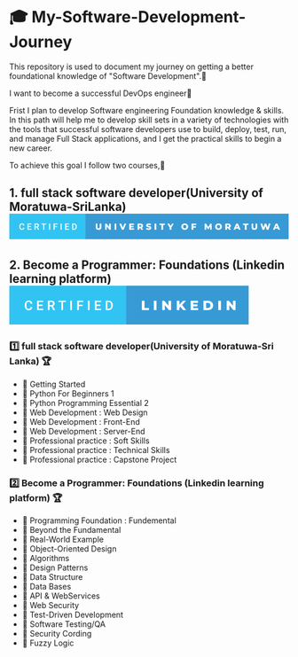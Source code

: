#   :mortar_board: My-Software-Development-Journey 

This repository is used to document my journey on getting a better foundational knowledge of "Software Development".:memo:

I want to become a successful DevOps engineer:sparkling_heart:

Frist I  plan to develop Software engineering Foundation knowledge & skills.
In this path will help me to develop skill sets in a variety of technologies
 with the tools that successful software developers use to build, deploy, test, run, and manage Full Stack applications, and I get the practical skills to      begin a new career. 

To achieve this goal I follow two courses,:bookmark_tabs:

## 1. full stack software developer(University of Moratuwa-SriLanka) ![forthebadge](https://github.com/BJSanja/My-Software-Development-Journey/blob/main/certified-university-of-moratuwa.svg)
## 2. Become a Programmer: Foundations (Linkedin learning platform) ![forthebadge](https://github.com/BJSanja/My-Software-Development-Journey/blob/main/certified-linkedin.svg)




### :one: full stack software developer(University of Moratuwa-Sri Lanka) :trophy:
- :bookmark: Getting Started
- :bookmark: Python For Beginners 1
- :bookmark: Python Programming Essential 2
- :bookmark: Web Development : Web Design
- :bookmark: Web Development : Front-End 
- :bookmark: Web Development : Server-End
- :bookmark: Professional practice : Soft Skills
- :bookmark: Professional practice : Technical Skills
- :bookmark: Professional practice : Capstone Project



### :two: Become a Programmer: Foundations (Linkedin learning platform) :trophy:
- :gem: Programming Foundation : Fundemental
- :gem: Beyond the Fundamental
- :gem: Real-World Example
- :gem: Object-Oriented Design
- :gem: Algorithms
- :gem: Design Patterns
- :gem: Data Structure
- :gem: Data Bases
- :gem: API & WebServices
- :gem: Web Security
- :gem: Test-Driven Development
- :gem: Software Testing/QA
- :gem: Security Cording
- :gem: Fuzzy Logic





